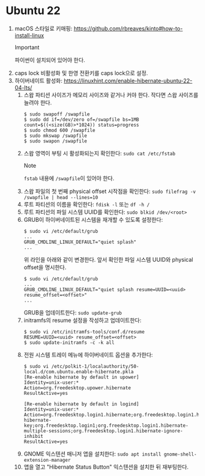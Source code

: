 # Ubuntu 22

1. macOS 스타일로 키매핑: https://github.com/rbreaves/kinto#how-to-install-linux
    > [!IMPORTANT]
    > 파이썬이 설치되어 있어야 한다.
2. caps lock 비활성화 및 한영 전환키를 caps lock으로 설정.
3. 하이버네이트 활성화: https://linuxhint.com/enable-hibernate-ubuntu-22-04-lts/
    1. 스왑 파티션 사이즈가 메모리 사이즈와 같거나 커야 한다. 작다면 스왑 사이즈를 늘려야 한다.
        ```
        $ sudo swapoff /swapfile
        $ sudo dd if=/dev/zero of=/swapfile bs=1MB count=$((<size(GB)>*1024)) status=progress
        $ sudo chmod 600 /swapfile
        $ sudo mkswap /swapfile
        $ sudo swapon /swapfile
        ```
    2. 스왑 영역이 부팅 시 활성화되는지 확인한다: `sudo cat /etc/fstab`
        > [!NOTE]
        > `fstab` 내용에 `/swapfile`이 있어야 한다.
    3. 스왑 파일의 첫 번째 physical offset 시작점을 확인한다: `sudo filefrag -v /swapfile | head --lines=10`
    4. 루트 파티션의 이름을 확인한다: `fdisk -l` 또는 `df -h /`
    5. 루트 파티션의 파일 시스템 UUID를 확인한다: `sudo blkid /dev/<root>`
    6. GRUB이 하이버네이트된 시스템을 재개할 수 있도록 설정한다:
        ```
        $ sudo vi /etc/default/grub
        ...
        GRUB_CMDLINE_LINUX_DEFAULT="quiet splash"
        ...
        ```
        위 라인을 아래와 같이 변경한다. 앞서 확인한 파일 시스템 UUID와 physical offset을 명시한다.
        ```
        $ sudo vi /etc/default/grub
        ...
        GRUB_CMDLINE_LINUX_DEFAULT="quiet splash resume=UUID=<uuid> resume_offset=<offset>"
        ...
        ```
        GRUB을 업데이트한다: `sudo update-grub`
    7. initramfs의 resume 설정을 작성하고 업데이트한다:
        ```
        $ sudo vi /etc/initramfs-tools/conf.d/resume
        RESUME=UUID=<uuid> resume_offset=<offset>
        $ sudo update-initramfs -c -k all
        ```
    8. 전원 시스템 트레이 메뉴에 하이버네이트 옵션을 추가한다:
        ```
        $ sudo vi /etc/polkit-1/localauthority/50-local.d/com.ubuntu.enable-hibernate.pkla
        [Re-enable hibernate by default in upower]
        Identity=unix-user:*
        Action=org.freedesktop.upower.hibernate
        ResultActive=yes

        [Re-enable hibernate by default in logind]
        Identity=unix-user:*
        Action=org.freedesktop.login1.hibernate;org.freedesktop.login1.handle-hibernate-key;org.freedesktop.login1;org.freedesktop.login1.hibernate-multiple-sessions;org.freedesktop.login1.hibernate-ignore-inhibit
        ResultActive=yes
        ```
    9. GNOME 익스텐션 매니저 앱을 설치한다: `sudo apt install gnome-shell-extension-manager`
    10. 앱을 열고 "Hibernate Status Button" 익스텐션을 설치한 뒤 재부팅한다.
